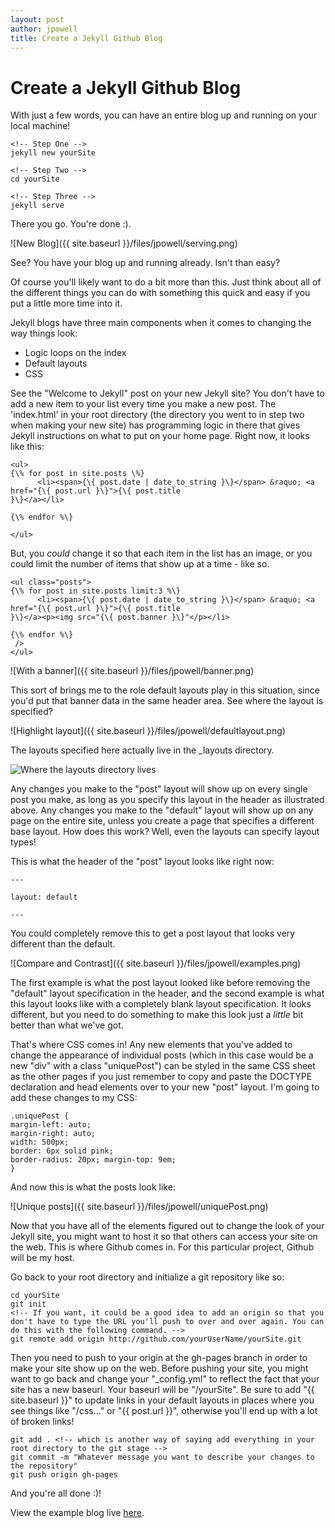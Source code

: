 ```yaml
---
layout: post
author: jpowell
title: Create a Jekyll Github Blog
---
```


# Create a Jekyll Github Blog


With just a few words, you can have an entire blog up and running on your local machine!

```
<!-- Step One -->
jekyll new yourSite

<!-- Step Two -->
cd yourSite

<!-- Step Three -->
jekyll serve
```

There you go. You're done :).

![New Blog]({{ site.baseurl }}/files/jpowell/serving.png)

See? You have your blog up and running already. Isn't than easy?

Of course you'll likely want to do a bit more than this. Just think about all of the different things you can do with something this quick and easy if you put a little more time into it.

Jekyll blogs have three main components when it comes to changing the way things look:

* Logic loops on the index
* Default layouts
* CSS

See the "Welcome to Jekyll" post on your new Jekyll site? You don't have to add a new item to your list every time you make a new post. The 'index.html' in your root directory (the directory you went to in step two when making your new site) has programming logic in there that gives Jekyll instructions on what to put on your home page. Right now, it looks like this:

```
<ul>
{\% for post in site.posts \%}
      <li><span>{\{ post.date | date_to_string }\}</span> &raquo; <a href="{\{ post.url }\}">{\{ post.title 
}\}</a></li>

{\% endfor %\}

</ul>
```

But, you *could* change it so that each item in the list has an image, or you could limit the number of items that show up at a time - like so.

```
<ul class="posts">
{\% for post in site.posts limit:3 %\}
      <li><span>{\{ post.date | date_to_string }\}</span> &raquo; <a href="{\{ post.url }\}">{\{ post.title 
}\}</a><p><img src="{\{ post.banner }\}"</p></li>

{\% endfor %\}
 />
</ul>
```

![With a banner]({{ site.baseurl }}/files/jpowell/banner.png)

This sort of brings me to the role default layouts play in this situation, since you'd put that banner data in the same header area. See where the layout is specified?

![Highlight layout]({{ site.baseurl }}/files/jpowell/defaultlayout.png)

The layouts specified here actually live in the _layouts directory.

![Where the layouts directory lives]()

Any changes you make to the "post" layout will show up on every single post you make, as long as you specify this layout in the header as illustrated above. Any changes you make to the "default" layout will show up on any page on the entire site, unless you create a page that specifies a different base layout. How does this work? Well, even the layouts can specify layout types!

This is what the header of the "post" layout looks like right now:

```
---

layout: default

---
```

You could completely remove this to get a post layout that looks very different than the default.

![Compare and Contrast]({{ site.baseurl }}/files/jpowell/examples.png)

The first example is what the post layout looked like before removing the "default" layout specification in the header, and the second example is what this layout looks like with a completely blank layout specification. It looks different, but you need to do something to make this look just a *little* bit better than what we've got.

That's where CSS comes in! Any new elements that you've added to change the appearance of individual posts (which in this case would be a new "div" with a class "uniquePost") can be styled in the same CSS sheet as the other pages if you just remember to copy and paste the DOCTYPE declaration and head elements over to your new "post" layout. I'm going to add these changes to my CSS:

```
.uniquePost {
margin-left: auto; 
margin-right: auto; 
width: 500px; 
border: 6px solid pink; 
border-radius: 20px; margin-top: 9em;
}
```

And now this is what the posts look like:

![Unique posts]({{ site.baseurl }}/files/jpowell/uniquePost.png)

Now that you have all of the elements figured out to change the look of your Jekyll site, you might want to host it so that others can access your site on the web. This is where Github comes in. For this particular project, Github will be my host.

Go back to your root directory and initialize a git repository like so:

```
cd yourSite
git init
<!-- If you want, it could be a good idea to add an origin so that you don't have to type the URL you'll push to over and over again. You can do this with the following command. -->
git remote add origin http://github.com/yourUserName/yourSite.git
```

Then you need to push to your origin at the gh-pages branch in order to make your site show up on the web. Before pushing your site, you might want to go back and change your "_config.yml" to reflect the fact that your site has a new baseurl. Your baseurl will be "/yourSite". Be sure to add "{{ site.baseurl }}" to update links in your default layouts in places where you see things like "/css..." or "{{ post.url }}", otherwise you'll end up with a lot of broken links!

```
git add . <!-- which is another way of saying add everything in your root directory to the git stage -->
git commit -m "Whatever message you want to describe your changes to the repository"
git push origin gh-pages
```

And you're all done :)!

View the example blog live [here](http://dieschwarzekobra.github.io/kawaii).
